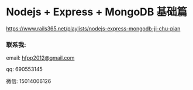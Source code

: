 # Nodejs + Express + MongoDB 基础篇

https://www.rails365.net/playlists/nodejs-express-mongodb-ji-chu-pian

### 联系我:

email: hfpp2012@gmail.com

qq: 690553145

微信: 15014006126
